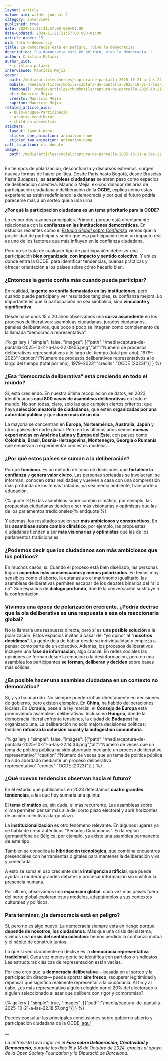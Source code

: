 ```yaml
---
layout: article
volume-uid: wilder-journal-2
category: interviews
published: true
date: 2024-11-21T21:57:00.000+01:00
date-updated: 2024-11-21T21:57:00.000+01:00
article-order: 15
uid: future-democracy
title: La democracia está en peligro, ¡viva la democracia!
description: "La democracia está en peligro, viva la democracia. "
author: Cristian Palazzi
author_uids:
  - cristian-palazzi
interviewee: Mauricio Mejía
cover:
  path: /media/articles/heroes/captura-de-pantalla-2025-10-21-a-las-22.06.22.png
  mobile: /media/articles/mobile/captura-de-pantalla-2025-10-21-a-las-22.06.22.png
  thumbnail: /media/articles/thumbnails/captura-de-pantalla-2025-10-21-a-las-22.06.22.png
  alt: Mauricio Mejía
  credits: Mauricio Mejía
  caption: Mauricio Mejía
related_article_uids:
  - Quim-Brugue-Participacio
  - arantxa-mendiharat
  - children-assemblies
stickers:
  layout: layout-none
  sticker_one_animation: animation-none
  sticker_two_animation: animation-none
call_to_action: cta-donate
image:
  path: /media/articles/social/captura-de-pantalla-2025-10-21-a-las-22.06.22.png
---
```

En tiempos de polarización, desconfianza y discursos extremos, surgen nuevas formas de hacer política. Desde París hasta Bogotá, desde Bruselas hasta Budapest, las **asambleas ciudadanas** se abren paso como espacios de deliberación colectiva. Mauricio Mejía, ex-coordinador del área de participación ciudadana y deliberación de la **OCDE**, explica cómo estas experiencias están redefiniendo la democracia y por qué el futuro podría parecerse más a un sorteo que a una urna.

**¿Por qué la participación ciudadana es un tema prioritario para la OCDE?**

Lo es por dos razones principales. Primero, porque está directamente relacionada con la **confianza en las instituciones democráticas**. En estudios recientes como el *[Estudio Global sobre Confianza](https://www.edelman.com/es/es/trust/2025/trust-barometer)* vemos que la posibilidad de participar y sentir que esa participación tiene un impacto real es uno de los factores que más influyen en la confianza ciudadana.

Pero no se trata de cualquier tipo de participación: debe ser una participación **bien organizada, con impacto y sentido colectivo**. Y ahí es donde entra la OCDE: para identificar tendencias, buenas prácticas y ofrecer orientación a los países sobre cómo hacerlo bien.

### **¿Entonces la gente confía más cuando puede participar?**

En realidad, **la gente no confía demasiado en las instituciones**, pero cuando puede participar y ver resultados tangibles, su confianza mejora. Lo importante es que la participación no sea simbólica, sino **vinculante y significativa**.

Desde hace unos 15 o 20 años observamos una **curva ascendente** en los procesos deliberativos: asambleas ciudadanas, jurados ciudadanos, paneles deliberativos, que poco a poco se integran como complemento de la llamada “democracia representativa”.

{% gallery { "simple": false, "images": [{"path":"/media/captura-de-pantalla-2025-10-21-a-las-22.09.55.png","alt":"Número de procesos deliberativos representativos a lo largo del tiempo (total por año), 1979–2023","caption":"Número de procesos deliberativos representativos a lo largo del tiempo (total por año), 1979–2023","credits":"OCDE (2023)"}] } %}

### **¿Esa “democracia deliberativa” está creciendo en todo el mundo?**

Sí, está creciendo. En nuestra última recopilación de datos, en 2023, identificamos **casi 800 casos de asambleas deliberativas** en todo el mundo. No son todas, claro, solo las que cumplen ciertos criterios: que haya **selección aleatoria de ciudadanos**, que estén **organizadas por una autoridad pública** y que **duren más de un día**.

La mayoría se concentran en **Europa, Norteamérica, Australia, Japón** y otros países del norte global. Pero en los últimos años vemos **nuevas experiencias en América Latina y Europa del Este**, con países como **Colombia, Brasil, Bosnia-Herzegovina, Montenegro, Georgia o Rumania** que empiezan a experimentar con estos modelos.

### **¿Por qué estos países se suman a la deliberación?**

Porque **funciona**. Es un método de toma de decisiones que **fortalece la confianza** y **genera valor cívico**. Las personas sorteadas se involucran, se informan, conocen otras realidades y vuelven a casa con una comprensión más profunda de los temas tratados, ya sea medio ambiente, transporte o educación.

{% quote %}En las asambleas sobre cambio climático, por ejemplo, las propuestas ciudadanas tienden a ser más visionarias y optimistas que las de los parlamentos tradicionales{% endquote %}



Y además, los resultados suelen ser **más ambiciosos y constructivos**. En las **asambleas sobre cambio climático**, por ejemplo, las propuestas ciudadanas tienden a ser **más visionarias y optimistas** que las de los parlamentos tradicionales.

### **¿Podemos decir que los ciudadanos son más ambiciosos que los políticos?**

En muchos casos, sí. Cuando el proceso está bien diseñado, las personas logran **acuerdos más consensuados y menos polarizados**. En temas muy sensibles como el aborto, la eutanasia o el matrimonio igualitario, las asambleas deliberativas permiten escapar de los debates binarios del “sí o no”. Son espacios de **diálogo profundo**, donde la conversación sustituye a la confrontación.

### **Vivimos una época de polarización creciente. ¿Podría decirse que la ola deliberativa es una respuesta a esa ola reaccionaria global?**

No la llamaría una respuesta directa, pero sí es **una posible solución** a la polarización. Estos espacios invitan a pasar del “yo opino” al “**nosotros decidimos**”. La gente deja de hablar desde su individualidad y empieza a pensar como parte de un colectivo. Además, los procesos deliberativos incluyen una **fase de información**, algo crucial. En redes sociales las opiniones se forman desde la emoción o la desinformación, pero en una asamblea los participantes **se forman, deliberan y deciden** sobre bases más sólidas.

### **¿Es posible hacer una asamblea ciudadana en un contexto no democrático?**

Sí, y ya ha ocurrido. No siempre pueden influir directamente en decisiones de gobierno, pero existen ejemplos. En **China**, ha habido deliberaciones locales. En **Ucrania**, pese a la ley marcial, el **Consejo de Europa** está promoviendo asambleas deliberativas. Incluso en **Hungría**, donde la democracia liberal enfrenta tensiones, la ciudad de **Budapest** ha organizado una. La deliberación no solo mejora decisiones políticas: también **refuerza la cohesión social y la autogestión comunitaria**.

{% gallery { "simple": false, "images": [{"path":"/media/captura-de-pantalla-2025-10-21-a-las-22.14.34.png","alt":"Número de veces que un tema de política pública ha sido abordado mediante un proceso deliberativo representativo","caption":"Número de veces que un tema de política pública ha sido abordado mediante un proceso deliberativo representativo","credits":"OCDE (2023)"}] } %}

### **¿Qué nuevas tendencias observan hacia el futuro?**

En el estudio que publicamos en 2023 detectamos **cuatro grandes tendencias**, a las que hoy sumaría una quinta:

El **tema climático** es, sin duda, el más recurrente. Las asambleas sobre clima permiten pensar más allá del corto plazo electoral y abrir horizontes de acción colectiva a largo plazo.

La **institucionalización** es otro fenómeno relevante. En algunos lugares ya se habla de crear auténticos “Senados Ciudadanos”. En la región germanófona de Bélgica, por ejemplo, ya existe una asamblea permanente de este tipo.

También se consolida la **hibridación tecnológica**, que combina encuentros presenciales con herramientas digitales para mantener la deliberación viva y conectada.

A esto se suma el uso creciente de la **inteligencia artificial**, que puede ayudar a moderar grandes debates y procesar información sin sustituir la presencia humana.

Por último, observamos una **expansión global**: cada vez más países fuera del norte global exploran estos modelos, adaptándolos a sus contextos culturales y políticos.

### **Para terminar, ¿la democracia está en peligro?**

Sí, pero no es algo nuevo. La democracia siempre está en riesgo porque **depende de nosotros, los ciudadanos**. Más que una crisis del sistema, vivimos una **crisis del sentido colectivo**: hemos perdido la confianza mutua y el hábito de construir juntos.

Lo que sí veo claramente en declive es la **democracia representativa tradicional**. Cada vez menos gente se identifica con partidos o sindicatos. Las estructuras clásicas de representación están vacías.

Por eso creo que la **democracia deliberativa** —basada en el sorteo y la participación directa— puede aportar **aire fresco**, recuperar legitimidad y repensar qué significa realmente representar a la ciudadanía. Al fin y al cabo, ¿es más representativo alguien elegido por el 20% del electorado o alguien seleccionado al azar que delibera con rigor y compromiso?

{% gallery { "simple": true, "images": [{"path":"/media/captura-de-pantalla-2025-10-21-a-las-22.18.57.png"}] } %}

Puedes consultar las principales conclusiones sobre gobierno abierto y participación ciudadana de la OCDE,[ aquí](https://www.oecd.org/en/topics/open-government-and-citizen-participation.html)[](https://partaidetza.tolosa.eus/es/detalle/-/visualizarProcesos/detail/viewResults/123)

__

*La entrevista tuvo lugar en el **Foro sobre Deliberación, Creatividad y Democracia,** durante los días 15 y 18 de Octubre de 2024, gracias al apoyo de la Open Society Foundation y la Diputació de Barcelona.*

